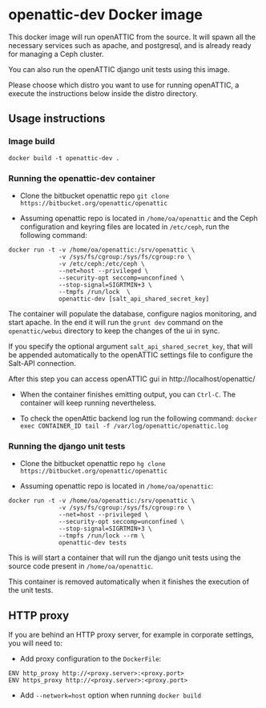 # openattic-dev Docker image

This docker image will run openATTIC from the source. It will spawn all the
necessary services such as apache, and postgresql, and is already ready for
managing a Ceph cluster.

You can also run the openATTIC django unit tests using this image.

Please choose which distro you want to use for running openATTIC, a execute
the instructions below inside the distro directory.

## Usage instructions

### Image build

`docker build -t openattic-dev .`

### Running the openattic-dev container

* Clone the bitbucket openattic repo
`git clone https://bitbucket.org/openattic/openattic`

* Assuming openattic repo is located in `/home/oa/openattic` and the Ceph
configuration and keyring files are located in `/etc/ceph`, run the following
command:
```
docker run -t -v /home/oa/openattic:/srv/openattic \
		      -v /sys/fs/cgroup:/sys/fs/cgroup:ro \
		      -v /etc/ceph:/etc/ceph \
		      --net=host --privileged \
		      --security-opt seccomp=unconfined \
		      --stop-signal=SIGRTMIN+3 \
		      --tmpfs /run/lock  \
		      openattic-dev [salt_api_shared_secret_key]
```

The container will populate the database, configure nagios monitoring, and
start apache.
In the end it will run the `grunt dev` command on the `openattic/webui`
directory to keep the changes of the ui in sync.

If you specify the optional argument `salt_api_shared_secret_key`, that will
be appended automatically to the openATTIC settings file to configure the
Salt-API connection.

After this step you can access openATTIC gui in http://localhost/openattic/

* When the container finishes emitting output, you can `Ctrl-C`. The container
will keep running nevertheless.

* To check the openAttic backend log run the following command:
`docker exec CONTAINER_ID tail -f /var/log/openattic/openattic.log`

### Running the django unit tests

* Clone the bitbucket openattic repo
`hg clone https://bitbucket.org/openattic/openattic`

* Assuming openattic repo is located in `/home/oa/openattic`:
```
docker run -t -v /home/oa/openattic:/srv/openattic \
		      -v /sys/fs/cgroup:/sys/fs/cgroup:ro \
		      --net=host --privileged \
		      --security-opt seccomp=unconfined \
		      --stop-signal=SIGRTMIN+3 \
		      --tmpfs /run/lock --rm \
		      openattic-dev tests
```
This is will start a container that will run the django unit tests using the
source code present in `/home/oa/openattic`.

This container is removed automatically when it finishes the execution of the
unit tests.


## HTTP proxy

If you are behind an HTTP proxy server, for example in corporate settings, you will need to:

* Add proxy configuration to the `DockerFile`:
```
ENV http_proxy http://<proxy.server>:<proxy.port>
ENV https_proxy http://<proxy.server>:<proxy.port>
```
* Add `--network=host` option when running `docker build`


